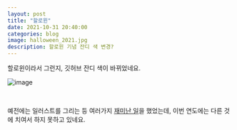 ```yaml
---
layout: post
title: "할로윈"
date: 2021-10-31 20:40:00
categories: blog
image: halloween_2021.jpg
description: 할로윈 기념 잔디 색 변경?
---
```


할로윈이라서 그런지, 깃허브 잔디 색이 바뀌었네요.

![image](https://darktornado.github.io/blog/assets/images/tumb/halloween_2021.jpg)

<br>

예전에는 일러스트를 그리는 등 여러가지 [재미난 일](https://blog.naver.com/dt3141592/220519236488)을 했었는데, 이번 연도에는 다른 것에 치여서 하지 못하고 있네요.
